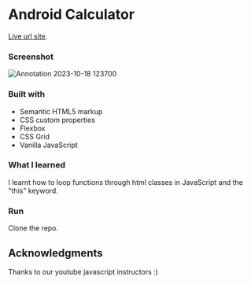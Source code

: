 # Android Calculator 

[Live url site](https://godswillnwabu.github.io/android-calculator-app/). 

### Screenshot

![Annotation 2023-10-18 123700](https://github.com/godswillnwabu/android-calculator-app/assets/112035653/39352ef2-46d3-44fd-8b53-b188a347a34a)

### Built with

- Semantic HTML5 markup
- CSS custom properties
- Flexbox
- CSS Grid
- Vanilla JavaScript

### What I learned

I learnt how to loop functions through html classes in JavaScript and the "this" keyword.

### Run

Clone the repo.

## Acknowledgments

Thanks to our youtube javascript instructors :)

